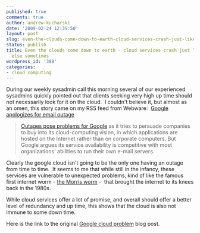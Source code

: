 ```yaml
---
published: true
comments: true
author: andrew-kucharski
date: '2009-02-24 12:39:50'
layout: post
slug: even-the-clouds-come-down-to-earth-cloud-services-crash-just-like-everyone-else-sometimes
status: publish
title: Even the clouds come down to earth - cloud services crash just like everyone
  else sometimes
wordpress_id: '388'
categories:
- cloud computing
---
```


During our weekly sysadmin call this morning several of our experienced sysadmins quickly pointed out that clients seeking very high up time should not necessarily look for it on the cloud.  I couldn't believe it, but almost as an omen, this story came on my RSS feed from Webware:  [Google apologizes for email outage](http://news.cnet.com/8301-17939_109-10170636-2.html?part=rss&tag=feed&subj=Webware)

> [Outages pose problems for Google](http://news.cnet.com/8301-1023_3-9989019-93.html) as it tries to persuade companies to buy into its cloud-computing vision, in which applications are hosted on the Internet rather than on corporate computers. But Google argues its service availability is competitive with most organizations' abilities to run their own e-mail servers.

Clearly the google cloud isn't going to be the only one having an outage from time to time.  It seems to me that while still in the infancy, these services are vulnerable to unexpected problems, kind of like the famous first internet worm - [the Morris worm](http://en.wikipedia.org/wiki/Morris_worm) -  that brought the internet to its knees back in the 1980s.

While cloud services offer a lot of promise, and overall should offer a better level of redundancy and up time, this shows that the cloud is also not immune to some down time.

Here is the link to the original [Google cloud problem](http://googleblog.blogspot.com/2009/02/current-gmail-outage.html) blog post.
